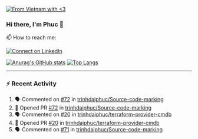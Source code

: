 [![From Vietnam with <3](https://raw.githubusercontent.com/webuild-community/badge/master/svg/love.svg)](https://webuild.community)

### Hi there, I'm Phuc 👋

📫 How to reach me:

[![Connect on LinkedIn](https://img.shields.io/badge/--linkedin?label=LinkedIn&logo=LinkedIn&style=social)](https://www.linkedin.com/in/trinh-dai-phuc/)


[![Anurag's GitHub stats](https://phuc-github-readme-stats.vercel.app/api?username=trinhdaiphuc&count_private=true&show_icons=true&theme=synthwave)](https://github.com/anuraghazra/github-readme-stats)
[![Top Langs](https://phuc-github-readme-stats.vercel.app/api/top-langs/?username=trinhdaiphuc&theme=synthwave&show_icons=true&layout=compact&langs_count=8&hide=html,css,scss,less,handlebars,ejs)](https://github.com/anuraghazra/github-readme-stats)


---

### :zap: Recent Activity

<!--START_SECTION:activity-->
1. 🗣 Commented on [#72](https://github.com/trinhdaiphuc/Source-code-marking/pull/72#issuecomment-3405823603) in [trinhdaiphuc/Source-code-marking](https://github.com/trinhdaiphuc/Source-code-marking)
2. 💪 Opened PR [#72](undefined) in [trinhdaiphuc/Source-code-marking](https://github.com/trinhdaiphuc/Source-code-marking)
3. 🗣 Commented on [#20](https://github.com/trinhdaiphuc/terraform-provider-cmdb/pull/20#issuecomment-3396589862) in [trinhdaiphuc/terraform-provider-cmdb](https://github.com/trinhdaiphuc/terraform-provider-cmdb)
4. 💪 Opened PR [#20](undefined) in [trinhdaiphuc/terraform-provider-cmdb](https://github.com/trinhdaiphuc/terraform-provider-cmdb)
5. 🗣 Commented on [#71](https://github.com/trinhdaiphuc/Source-code-marking/pull/71#issuecomment-3380811415) in [trinhdaiphuc/Source-code-marking](https://github.com/trinhdaiphuc/Source-code-marking)
<!--END_SECTION:activity-->
